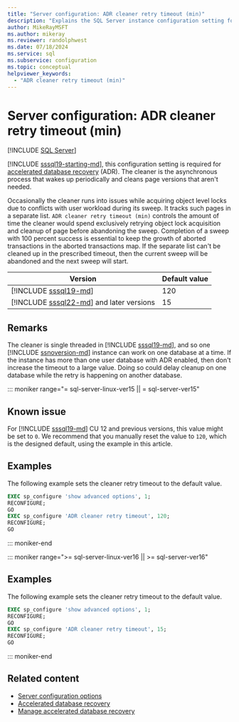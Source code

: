 ```yaml
---
title: "Server configuration: ADR cleaner retry timeout (min)"
description: "Explains the SQL Server instance configuration setting for ADR cleaner retry timeout."
author: MikeRayMSFT
ms.author: mikeray
ms.reviewer: randolphwest
ms.date: 07/18/2024
ms.service: sql
ms.subservice: configuration
ms.topic: conceptual
helpviewer_keywords:
  - "ADR cleaner retry timeout (min)"
---
```

# Server configuration: ADR cleaner retry timeout (min)

[!INCLUDE [SQL Server](../../includes/applies-to-version/sqlserver.md)]

[!INCLUDE [sssql19-starting-md](../../includes/sssql19-starting-md.md)], this configuration setting is required for [accelerated database recovery](../../relational-databases/accelerated-database-recovery-concepts.md) (ADR). The cleaner is the asynchronous process that wakes up periodically and cleans page versions that aren't needed.

Occasionally the cleaner runs into issues while acquiring object level locks due to conflicts with user workload during its sweep. It tracks such pages in a separate list. `ADR cleaner retry timeout (min)` controls the amount of time the cleaner would spend exclusively retrying object lock acquisition and cleanup of page before abandoning the sweep. Completion of a sweep with 100 percent success is essential to keep the growth of aborted transactions in the aborted transactions map. If the separate list can't be cleaned up in the prescribed timeout, then the current sweep will be abandoned and the next sweep will start.

| Version | Default value |
| --- | --- |
| [!INCLUDE [sssql19-md](../../includes/sssql19-md.md)] | 120 |
| [!INCLUDE [sssql22-md](../../includes/sssql22-md.md)] and later versions | 15 |

## Remarks

The cleaner is single threaded in [!INCLUDE [sssql19-md](../../includes/sssql19-md.md)], and so one [!INCLUDE [ssnoversion-md](../../includes/ssnoversion-md.md)] instance can work on one database at a time. If the instance has more than one user database with ADR enabled, then don't increase the timeout to a large value. Doing so could delay cleanup on one database while the retry is happening on another database.

::: moniker range="= sql-server-linux-ver15 || = sql-server-ver15"

## Known issue

For [!INCLUDE [sssql19-md](../../includes/sssql19-md.md)] CU 12 and previous versions, this value might be set to `0`. We recommend that you manually reset the value to `120`, which is the designed default, using the example in this article.

## Examples

The following example sets the cleaner retry timeout to the default value.

```sql
EXEC sp_configure 'show advanced options', 1;
RECONFIGURE;
GO
EXEC sp_configure 'ADR cleaner retry timeout', 120;
RECONFIGURE;
GO
```

::: moniker-end

::: moniker range=">= sql-server-linux-ver16 || >= sql-server-ver16"

## Examples

The following example sets the cleaner retry timeout to the default value.

```sql
EXEC sp_configure 'show advanced options', 1;
RECONFIGURE;
GO
EXEC sp_configure 'ADR cleaner retry timeout', 15;
RECONFIGURE;
GO
```

::: moniker-end

## Related content

- [Server configuration options](server-configuration-options-sql-server.md)
- [Accelerated database recovery](../../relational-databases/accelerated-database-recovery-concepts.md)
- [Manage accelerated database recovery](../../relational-databases/accelerated-database-recovery-management.md)

